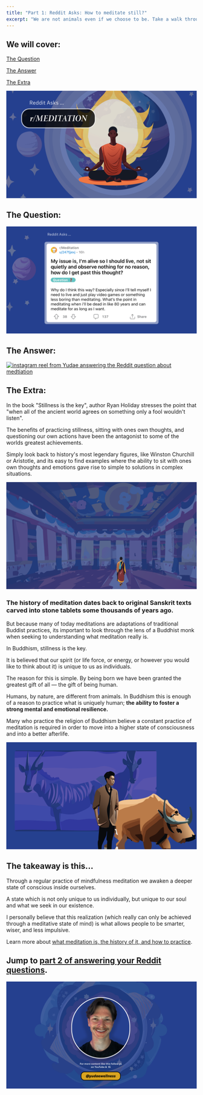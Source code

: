 ```yaml
---
title: "Part 1: Reddit Asks: How to meditate still?"
excerpt: "We are not animals even if we choose to be. Take a walk through the peacful practice of mindful meditation to understand how stillness is the key."
---
```

## We will cover:

[The Question](#the-question)

[The Answer](#the-answer)

[The Extra](#the-extra) 

![peacful person meditating on purple and yellow background](../attachments/Meditation/meditation-header.png)

## <a name="the-question">The Question:</a> 
![screenshot of Reddit question on purple background](../attachments/Meditation/meditation-question.png)

## <a name="the-answer">The Answer:</a> 
[![instagram reel from Yudae answering the Reddit question about medtiation](http://img.youtube.com/vi/3baZA96RbPc/0.jpg)](http://www.youtube.com/watch?v=3baZA96RbPc)


## <a name="the-extra">The Extra:</a>  

In the book "Stillness is the key", author Ryan Holiday stresses the point that "when all of the ancient world agrees on something only a fool wouldn't listen". 

The benefits of practicing stillness, sitting with ones own thoughts, and questioning our own actions have been the antagonist to some of the worlds greatest achievements.

Simply look back to history's most legendary figures, like Winston Churchill or Aristotle, and its easy to find examples where the ability to sit with ones own thoughts and emotions gave rise to simple to solutions in complex situations. 


![Buddhist monk entering quiet meditation prayer room](../attachments/Meditation/meditation-monk-room.png)


### The history of meditation dates back to original Sanskrit texts carved into stone tablets some thousands of years ago. 

But because many of today meditations are adaptations of traditional Buddist practices, its important to look through the lens of a Buddhist monk when seeking to understanding what meditation really is.

In Buddhism, stillness is the key. 

It is believed that our spirit (or life force, or energy, or however you would like to think about it) is unique to us as individuals. 

The reason for this is simple. By being born we have been granted the greatest gift of all — the gift of being human.

Humans, by nature, are different from animals. In Buddhism this is enough of a reason to practice what is uniquely human; **the ability to foster a strong mental and emotional resilience.**

Many who practice the religion of Buddhism believe a constant practice of meditation is required in order to move into a higher state of consciousness and into a better afterlife.

![man standing next to wild animal on purple background with animals behind](../attachments/Meditation/meditation-man-standing.png)
## The takeaway is this...

Through a regular practice of mindfulness meditation we awaken a deeper state of conscious inside ourselves.

A state which is not only unique to us individually, but unique to our soul and what we seek in our existence.

I personally believe that this realization (which really can only be achieved through a meditative state of mind) is what allows people to be smarter, wiser, and less impulsive.

Learn more about [what meditation is, the history of it, and how to practice](https://www.yudaewellness.com/post/meditation-meaning).

## Jump to [part 2 of answering your Reddit questions](./how-to-eat-a-taco.md).

![Ryan Brenner at Yudae Wellness](../attachments/Meditation/meditation-headshot.png)